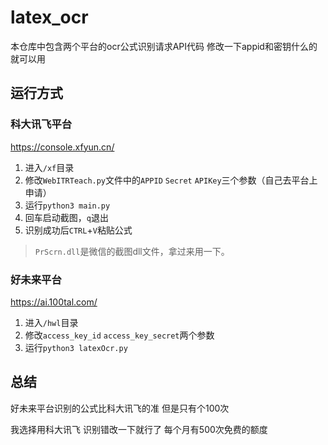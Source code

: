 # latex_ocr
本仓库中包含两个平台的ocr公式识别请求API代码 修改一下appid和密钥什么的就可以用

## 运行方式
### 科大讯飞平台
<https://console.xfyun.cn/>
1. 进入`/xf`目录
2. 修改`WebITRTeach.py`文件中的`APPID` `Secret` `APIKey`三个参数（自己去平台上申请）
3. 运行`python3 main.py`
4. 回车启动截图，`q`退出
5. 识别成功后`CTRL`+`V`粘贴公式
> `PrScrn.dll`是微信的截图dll文件，拿过来用一下。

### 好未来平台
<https://ai.100tal.com/>
1. 进入`/hwl`目录
2. 修改`access_key_id` `access_key_secret`两个参数
3. 运行`python3 latexOcr.py`
   
## 总结
好未来平台识别的公式比科大讯飞的准 但是只有个100次 

我选择用科大讯飞 识别错改一下就行了 每个月有500次免费的额度